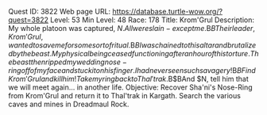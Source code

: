 Quest ID: 3822
Web page URL: https://database.turtle-wow.org/?quest=3822
Level: 53
Min Level: 48
Race: 178
Title: Krom'Grul
Description: My whole platoon was captured, $N. All were slain - except me.$B$BTheir leader, Krom'Grul, wanted to save me for some sort of ritual.$B$BI was chained to this altar and brutalized by the beast. My physical being ceased functioning after an hour of this torture. The beast then ripped my wedding nose-ring off of my face and stuck it on his finger. I had never seen such savagery!$B$BFind Krom'Grul and kill him! Take my ring back to Thal'trak.$B$BAnd $N, tell him that we will meet again... in another life. 
Objective: Recover Sha'ni's Nose-Ring from Krom'Grul and return it to Thal'trak in Kargath. Search the various caves and mines in Dreadmaul Rock.

